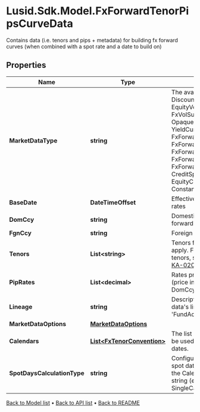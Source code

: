 # Lusid.Sdk.Model.FxForwardTenorPipsCurveData
Contains data (i.e. tenors and pips + metadata) for building fx forward curves (when combined with a spot rate and a date to build on)

## Properties

Name | Type | Description | Notes
------------ | ------------- | ------------- | -------------
**MarketDataType** | **string** | The available values are: DiscountFactorCurveData, EquityVolSurfaceData, FxVolSurfaceData, IrVolCubeData, OpaqueMarketData, YieldCurveData, FxForwardCurveData, FxForwardPipsCurveData, FxForwardTenorCurveData, FxForwardTenorPipsCurveData, FxForwardCurveByQuoteReference, CreditSpreadCurveData, EquityCurveByPricesData, ConstantVolatilitySurface | 
**BaseDate** | **DateTimeOffset** | EffectiveAt date of the quoted pip rates | 
**DomCcy** | **string** | Domestic currency of the fx forward | 
**FgnCcy** | **string** | Foreign currency of the fx forward | 
**Tenors** | **List&lt;string&gt;** | Tenors for which the forward rates apply. For more information on tenors, see [knowledge base article KA-02097](https://support.lusid.com/knowledgebase/article/KA-02097) | 
**PipRates** | **List&lt;decimal&gt;** | Rates provided for the fx forward (price in FgnCcy per unit of DomCcy), expressed in pips | 
**Lineage** | **string** | Description of the complex market data&#39;s lineage e.g. &#39;FundAccountant_GreenQuality&#39;. | [optional] 
**MarketDataOptions** | [**MarketDataOptions**](MarketDataOptions.md) |  | [optional] 
**Calendars** | [**List&lt;FxTenorConvention&gt;**](FxTenorConvention.md) | The list of conventions that should be used when interpreting tenors as dates. | [optional] 
**SpotDaysCalculationType** | **string** | Configures how to calculate the spot date from the build date using the Calendars provided. Supported string (enumeration) values are: [ SingleCalendar, UnionCalendars ] | [optional] 

[Back to Model list](../README.md#documentation-for-models) &#8226; [Back to API list](../README.md#documentation-for-api-endpoints) &#8226; [Back to README](../README.md)

